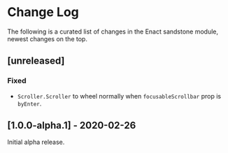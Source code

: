 # Change Log

The following is a curated list of changes in the Enact sandstone module, newest changes on the top.

## [unreleased]

### Fixed

- `Scroller.Scroller` to wheel normally when `focusableScrollbar` prop is `byEnter`.

## [1.0.0-alpha.1] - 2020-02-26

Initial alpha release.
